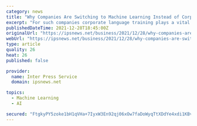 ```yaml
---
category: news
title: "Why Companies Are Switching to Machine Learning Instead of Corporate Language Training"
excerpt: "For such companies corporate language training plays a vital role and companies regularly organize language training sessions for their employees.Thanks to the technology advancements the process is not as complex as it used to be."
publishedDateTime: 2021-12-28T18:45:00Z
originalUrl: "https://ipsnews.net/business/2021/12/28/why-companies-are-switching-to-machine-learning-instead-of-corporate-language-training/"
webUrl: "https://ipsnews.net/business/2021/12/28/why-companies-are-switching-to-machine-learning-instead-of-corporate-language-training/"
type: article
quality: 26
heat: 26
published: false

provider:
  name: Inter Press Service
  domain: ipsnews.net

topics:
  - Machine Learning
  - AI

secured: "FtgkyPY5zoke1bH1qVHa+7IyxW3En92qj06xOw7faDoWyqTtXDdYe4xdi1KBv0YHmQZojxnfTJKsSdpE0Zm7WOD3Qg0QHv4iQigT/tZrfaQlfpamqMsMK2fQOipOSkG3G8lJRagVEKmb83wqKBPB575pkHiOxfD/67b+xDBnFSzH/ZtjG2OWNY2vcM20Gajf6vYw58jL7xtqZuqhLmV3gFEprGmivy2V/upCK2ZOzqEf1VQ36quI/ONrKBuceFw7Apy1vDT5QaM/UhqDUqQp3kKTCDsQ/DN6Bs5Vvfb8v6VEG7nyEWvA3heRDzVYa/nJpP/rrMZAsiYC0qArKBYQCPH+R5XWp+DZp1Sm1pJ3h2w=;htnQdhnAkJgwpmR80sWQKw=="
---
```


